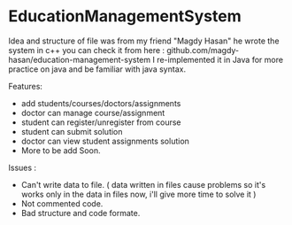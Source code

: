 # EducationManagementSystem
Idea and structure of file was from my friend "Magdy Hasan" he wrote the system in c++ you can check it from here :
  github.com/magdy-hasan/education-management-system
I re-implemented it in Java for more practice on java and be familiar with java syntax.

Features:
  - add students/courses/doctors/assignments
  - doctor can manage course/assignment
  - student can register/unregister from course
  - student can submit solution
  - doctor can view student assignments solution
  - More to be add Soon.
  
Issues :
  - Can't write data to file. ( data written in files cause problems so it's works only in the data in files now, i'll give more time to solve it )
  - Not commented code.
  - Bad structure and code formate.



